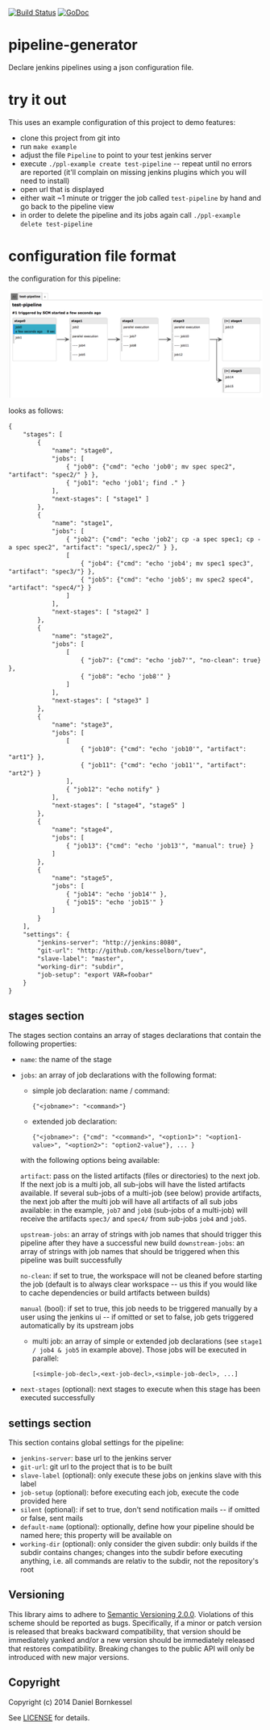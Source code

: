 [![Build Status](https://travis-ci.org/soundcloud/pipeline-generator.svg)](https://travis-ci.org/soundcloud/pipeline-generator)
[![GoDoc](http://godoc.org/github.com/soundcloud/pipeline-generator?status.svg)](http://godoc.org/github.com/soundcloud/pipeline-generator)

# pipeline-generator
Declare jenkins pipelines using a json configuration file.

# try it out

This uses an example configuration of this project to demo features:

  - clone this project from git into
  - run `make example`
  - adjust the file `Pipeline` to point to your test jenkins server
  - execute `./ppl-example create test-pipeline` -- repeat until no errors are reported (it'll complain on missing jenkins plugins which you will need to install)
  - open url that is displayed
  - either wait ~1 minute or trigger the job called `test-pipeline` by hand and go back to the pipeline view
  - in order to delete the pipeline and its jobs again call `./ppl-example delete test-pipeline`

# configuration file format

the configuration for this pipeline:

![image](./example/example-config.png)

looks as follows:

    {
        "stages": [
            {
                "name": "stage0",
                "jobs": [
                    { "job0": {"cmd": "echo 'job0'; mv spec spec2", "artifact": "spec2/" } },
                    { "job1": "echo 'job1'; find ." }
                ],
                "next-stages": [ "stage1" ]
            },
            {
                "name": "stage1",
                "jobs": [
                    { "job2": {"cmd": "echo 'job2'; cp -a spec spec1; cp -a spec spec2", "artifact": "spec1/,spec2/" } },
                    [
                        { "job4": {"cmd": "echo 'job4'; mv spec1 spec3", "artifact": "spec3/"} },
                        { "job5": {"cmd": "echo 'job5'; mv spec2 spec4", "artifact": "spec4/"} }
                    ]
                ],
                "next-stages": [ "stage2" ]
            },
            {
                "name": "stage2",
                "jobs": [
                    [
                        { "job7": {"cmd": "echo 'job7'", "no-clean": true} },
                        { "job8": "echo 'job8'" }
                    ]
                ],
                "next-stages": [ "stage3" ]
            },
            {
                "name": "stage3",
                "jobs": [
                    [
                        { "job10": {"cmd": "echo 'job10'", "artifact": "art1"} },
                        { "job11": {"cmd": "echo 'job11'", "artifact": "art2"} }
                    ],
                    { "job12": "echo notify" }
                ],
                "next-stages": [ "stage4", "stage5" ]
            },
            {
                "name": "stage4",
                "jobs": [
                    { "job13": {"cmd": "echo 'job13'", "manual": true} }
                ]
            },
            {
                "name": "stage5",
                "jobs": [
                    { "job14": "echo 'job14'" },
                    { "job15": "echo 'job15'" }
                ]
            }
        ],
        "settings": {
            "jenkins-server": "http://jenkins:8080",
            "git-url": "http://github.com/kesselborn/tuev",
            "slave-label": "master",
            "working-dir": "subdir",
            "job-setup": "export VAR=foobar"
        }
    }

## stages section

The stages section contains an array of stages declarations that contain the following properties:

  - `name`: the name of the stage
  - `jobs`: an array of job declarations with the following format:
      - simple job declaration: name / command: 
       
            {"<jobname>": "<command>"}
      - extended job declaration:
       
            {"<jobname>": {"cmd": "<command>", "<option1>": "<option1-value>", "<option2>": "option2-value"}, ... }

       with the following options being available:

      `artifact`: pass on the listed artifacts (files or directories) to the next job. If the next job is a multi job, all sub-jobs will have the listed artifacts available. If several sub-jobs of a multi-job (see below) provide artifacts, the next job after the multi job will have all artifacts of all sub jobs available: in the example, `job7` and `job8` (sub-jobs of a multi-job) will receive the artifacts `spec3/` and `spec4/` from sub-jobs `job4` and `job5`.

      `upstream-jobs`: an array of strings with job names that should trigger this pipeline after they have a successful new build
      `downstream-jobs`: an array of strings with job names that should be triggered when this pipeline was built successfully

      `no-clean`: if set to true, the workspace will not be cleaned before starting the job (default is to always clear workspace -- us this if you would like to cache dependencies or build artifacts between builds)

      `manual` (bool): if set to true, this job needs to be triggered manually by a user using the jenkins ui -- if omitted or set to false, job gets triggered automatically by its upstream jobs

      - multi job: an array of simple or extended job declarations (see `stage1 / job4 & job5` in example above). Those jobs will be executed in parallel:

            [<simple-job-decl>,<ext-job-decl>,<simple-job-decl>, ...]


  - `next-stages` (optional): next stages to execute when this stage has been executed successfully


## settings section

This section contains global settings for the pipeline:

  - `jenkins-server`: base url to the jenkins server
  - `git-url`: git url to the project that is to be built
  - `slave-label` (optional): only execute these jobs on jenkins slave with this label
  - `job-setup` (optional): before executing each job, execute the code provided here
  - `silent` (optional): if set to true, don't send notification mails -- if omitted or false, sent mails
  - `default-name` (optional): optionally, define how your pipeline should be named here; this property will be available on 
  - `working-dir` (optional): only consider the given subdir: only builds if the subdir contains changes; changes into the subdir before executing anything, i.e. all commands are relativ to the subdir, not the repository's root


## Versioning
This library aims to adhere to [Semantic Versioning 2.0.0][semver]. Violations
of this scheme should be reported as bugs. Specifically, if a minor or patch
version is released that breaks backward compatibility, that version should be
immediately yanked and/or a new version should be immediately released that
restores compatibility. Breaking changes to the public API will only be
introduced with new major versions.

[semver]: http://semver.org/

## Copyright
Copyright (c) 2014 Daniel Bornkessel

See [LICENSE][] for details.

[license]: LICENSE.md
